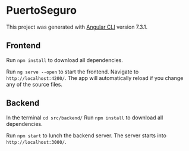 # PuertoSeguro

This project was generated with [Angular CLI](https://github.com/angular/angular-cli) version 7.3.1.

## Frontend

Run `npm install` to download all dependencies.

Run `ng serve --open` to start the frontend. Navigate to `http://localhost:4200/`. The app will automatically reload if you change any of the source files.

## Backend

In the terminal `cd src/backend/`
Run `npm install` to download all dependencies.

Run `npm start` to lunch the backend server. The server starts into `http://localhost:3000/`.
